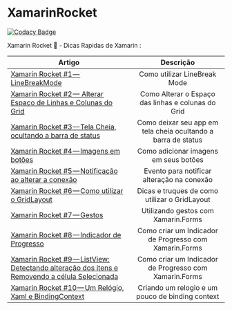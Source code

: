 # XamarinRocket

[![Codacy Badge](https://api.codacy.com/project/badge/Grade/34a596705c394ebbbaa207b5b85a50d6)](https://app.codacy.com/app/TBertuzzi/XamarinRocket?utm_source=github.com&utm_medium=referral&utm_content=TBertuzzi/XamarinRocket&utm_campaign=Badge_Grade_Dashboard)

Xamarin Rocket :rocket: - Dicas Rapidas de Xamarin : 

|Artigo | Descrição|
| ------------------- | :------------------: |
|[Xamarin Rocket #1 — LineBreakMode](https://medium.com/@bertuzzi/xamarin-rocket-1-linebreakmode-60857312a4bb)|Como utilizar LineBreak Mode|
|[Xamarin Rocket #2 — Alterar Espaço de Linhas e Colunas do Grid](https://medium.com/@bertuzzi/xamarin-rocket-2-alte-o-espa%C3%A7o-das-linhas-e-colunas-do-grid-f0fdc6ceaa8d)|Como Alterar o Espaço das linhas e colunas do Grid|
|[Xamarin Rocket #3 — Tela Cheia, ocultando a barra de status](https://medium.com/@bertuzzi/xamarin-rocket-3-tela-cheia-ocultando-a-barra-de-status-8df9f31534d4)|Como deixar seu app em tela cheia ocultando a barra de status|
|[Xamarin Rocket #4 — Imagens em botões](https://medium.com/@bertuzzi/xamarin-rocket-4-imagens-em-bot%C3%B5es-1a5faa581a42)|Como adicionar imagens em seus botões|
|[Xamarin Rocket #5 — Notificação ao alterar a conexão](https://medium.com/@bertuzzi/xamarin-rocket-5-notifica%C3%A7%C3%A3o-ao-alterar-a-conex%C3%A3o-5495c5f57a4d)|Evento para notificar alteração na conexão|
|[Xamarin Rocket #6 — Como utilizar o GridLayout](https://medium.com/@bertuzzi/xamarin-rocket-6-como-utilizar-o-gridlayout-45e0ab4b525b)|Dicas e truques de como utilizar o GridLayout|
|[Xamarin Rocket #7 — Gestos](https://medium.com/@bertuzzi/xamarin-rocket-7-gestos-e650bbad6b60)|Utilizando gestos com Xamarin.Forms|
|[Xamarin Rocket #8 — Indicador de Progresso](https://medium.com/@bertuzzi/xamarin-rocket-8-indicador-de-progresso-fe512e8812da)|Como criar um Indicador de Progresso com Xamarin.Forms|
|[Xamarin Rocket #9 — ListView: Detectando alteração dos itens e Removendo a célula Selecionada](https://medium.com/@bertuzzi/xamarin-rocket-9-listview-detectando-altera%C3%A7%C3%A3o-dos-itens-e-removendo-a-celula-selecionada-4d1a25ebf414)|Como criar um Indicador de Progresso com Xamarin.Forms|
|[Xamarin Rocket #10 — Um Relógio, Xaml e BindingContext](https://medium.com/@bertuzzi/xamarin-rocket-10-um-rel%C3%B3gio-xaml-e-bindingcontext-261e135e932d)|Criando um relogio e um pouco de binding context|
